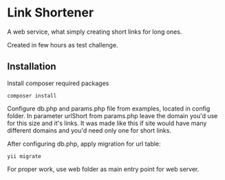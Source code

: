 # Link Shortener

A web service, what simply creating short links for long ones.

Created in few hours as test challenge.

## Installation
Install composer required packages
```
composer install
```
Configure db.php and params.php file from examples, located in config folder.
In parameter urlShort from params.php leave the domain you'd use for this size and it's links.
It was made like this if site would have many different domains and you'd need only one for short links.

After configuring db.php, apply migration for url table: 
```
yii migrate
```

For proper work, use web folder as main entry point for web server.


